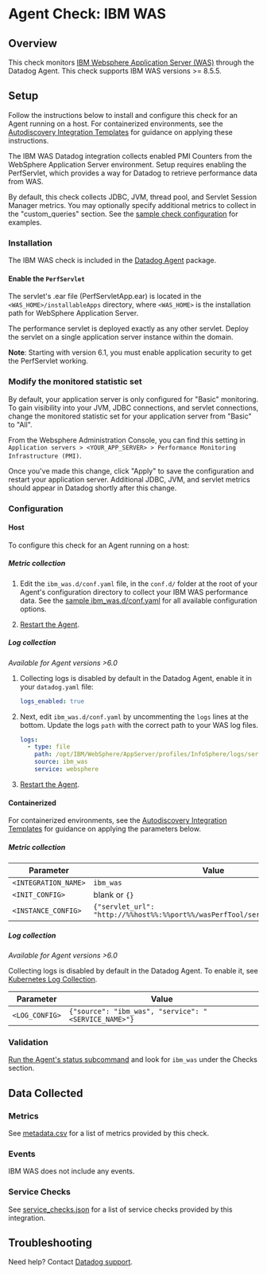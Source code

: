 # Agent Check: IBM WAS

## Overview

This check monitors [IBM Websphere Application Server (WAS)][1] through the Datadog Agent. This check supports IBM WAS versions >= 8.5.5.

## Setup

Follow the instructions below to install and configure this check for an Agent running on a host. For containerized environments, see the [Autodiscovery Integration Templates][2] for guidance on applying these instructions.

The IBM WAS Datadog integration collects enabled PMI Counters from the WebSphere Application Server environment. Setup requires enabling the PerfServlet, which provides a way for Datadog to retrieve performance data from WAS.

By default, this check collects JDBC, JVM, thread pool, and Servlet Session Manager metrics. You may optionally specify additional metrics to collect in the "custom_queries" section. See the [sample check configuration][3] for examples.

### Installation

The IBM WAS check is included in the [Datadog Agent][4] package.

#### Enable the `PerfServlet`

The servlet's .ear file (PerfServletApp.ear) is located in the `<WAS_HOME>/installableApps` directory, where `<WAS_HOME>` is the installation path for WebSphere Application Server.

The performance servlet is deployed exactly as any other servlet. Deploy the servlet on a single application server instance within the domain.

**Note**: Starting with version 6.1, you must enable application security to get the PerfServlet working.

### Modify the monitored statistic set

By default, your application server is only configured for "Basic" monitoring. To gain visibility into your JVM, JDBC connections, and servlet connections, change the monitored statistic set for your application server from "Basic" to "All".

From the Websphere Administration Console, you can find this setting in `Application servers > <YOUR_APP_SERVER> > Performance Monitoring Infrastructure (PMI)`.

Once you've made this change, click "Apply" to save the configuration and restart your application server. Additional JDBC, JVM, and servlet metrics should appear in Datadog shortly after this change.

### Configuration

<!-- xxx tabs xxx -->
<!-- xxx tab "Host" xxx -->

#### Host

To configure this check for an Agent running on a host:

##### Metric collection

1. Edit the `ibm_was.d/conf.yaml` file, in the `conf.d/` folder at the root of your Agent's configuration directory to collect your IBM WAS performance data. See the [sample ibm_was.d/conf.yaml][3] for all available configuration options.

2. [Restart the Agent][5].

##### Log collection

_Available for Agent versions >6.0_

1. Collecting logs is disabled by default in the Datadog Agent, enable it in your `datadog.yaml` file:

   ```yaml
   logs_enabled: true
   ```

2. Next, edit `ibm_was.d/conf.yaml` by uncommenting the `logs` lines at the bottom. Update the logs `path` with the correct path to your WAS log files.

   ```yaml
   logs:
     - type: file
       path: /opt/IBM/WebSphere/AppServer/profiles/InfoSphere/logs/server1/*.log
       source: ibm_was
       service: websphere
   ```

3. [Restart the Agent][5].

<!-- xxz tab xxx -->
<!-- xxx tab "Containerized" xxx -->

#### Containerized

For containerized environments, see the [Autodiscovery Integration Templates][2] for guidance on applying the parameters below.

##### Metric collection

| Parameter            | Value                                                                         |
| -------------------- | ----------------------------------------------------------------------------- |
| `<INTEGRATION_NAME>` | `ibm_was`                                                                     |
| `<INIT_CONFIG>`      | blank or `{}`                                                                 |
| `<INSTANCE_CONFIG>`  | `{"servlet_url": "http://%%host%%:%%port%%/wasPerfTool/servlet/perfservlet"}` |

##### Log collection

_Available for Agent versions >6.0_

Collecting logs is disabled by default in the Datadog Agent. To enable it, see [Kubernetes Log Collection][6].

| Parameter      | Value                                                |
| -------------- | ---------------------------------------------------- |
| `<LOG_CONFIG>` | `{"source": "ibm_was", "service": "<SERVICE_NAME>"}` |

<!-- xxz tab xxx -->
<!-- xxz tabs xxx -->

### Validation

[Run the Agent's status subcommand][7] and look for `ibm_was` under the Checks section.

## Data Collected

### Metrics

See [metadata.csv][8] for a list of metrics provided by this check.

### Events

IBM WAS does not include any events.

### Service Checks

See [service_checks.json][9] for a list of service checks provided by this integration.

## Troubleshooting

Need help? Contact [Datadog support][10].

[1]: https://www.ibm.com/cloud/websphere-application-platform
[2]: https://docs.datadoghq.com/agent/kubernetes/integrations/
[3]: https://github.com/DataDog/integrations-core/blob/master/ibm_was/datadog_checks/ibm_was/data/conf.yaml.example
[4]: /account/settings/agent/latest
[5]: https://docs.datadoghq.com/agent/guide/agent-commands/#start-stop-and-restart-the-agent
[6]: https://docs.datadoghq.com/agent/kubernetes/log/
[7]: https://docs.datadoghq.com/agent/guide/agent-commands/#agent-status-and-information
[8]: https://github.com/DataDog/integrations-core/blob/master/ibm_was/metadata.csv
[9]: https://github.com/DataDog/integrations-core/blob/master/ibm_was/assets/service_checks.json
[10]: https://docs.datadoghq.com/help/
